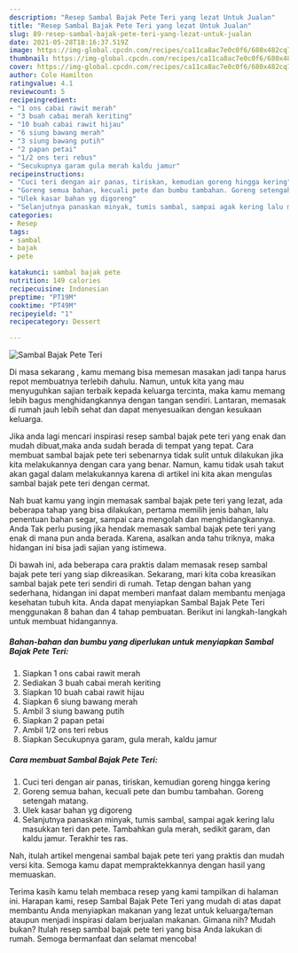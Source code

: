```yaml
---
description: "Resep Sambal Bajak Pete Teri yang lezat Untuk Jualan"
title: "Resep Sambal Bajak Pete Teri yang lezat Untuk Jualan"
slug: 89-resep-sambal-bajak-pete-teri-yang-lezat-untuk-jualan
date: 2021-05-28T18:16:37.519Z
image: https://img-global.cpcdn.com/recipes/ca11ca8ac7e0c0f6/680x482cq70/sambal-bajak-pete-teri-foto-resep-utama.jpg
thumbnail: https://img-global.cpcdn.com/recipes/ca11ca8ac7e0c0f6/680x482cq70/sambal-bajak-pete-teri-foto-resep-utama.jpg
cover: https://img-global.cpcdn.com/recipes/ca11ca8ac7e0c0f6/680x482cq70/sambal-bajak-pete-teri-foto-resep-utama.jpg
author: Cole Hamilton
ratingvalue: 4.1
reviewcount: 5
recipeingredient:
- "1 ons cabai rawit merah"
- "3 buah cabai merah keriting"
- "10 buah cabai rawit hijau"
- "6 siung bawang merah"
- "3 siung bawang putih"
- "2 papan petai"
- "1/2 ons teri rebus"
- "Secukupnya garam gula merah kaldu jamur"
recipeinstructions:
- "Cuci teri dengan air panas, tiriskan, kemudian goreng hingga kering"
- "Goreng semua bahan, kecuali pete dan bumbu tambahan. Goreng setengah matang."
- "Ulek kasar bahan yg digoreng"
- "Selanjutnya panaskan minyak, tumis sambal, sampai agak kering lalu masukkan teri dan pete. Tambahkan gula merah, sedikit garam, dan kaldu jamur. Terakhir tes ras."
categories:
- Resep
tags:
- sambal
- bajak
- pete

katakunci: sambal bajak pete 
nutrition: 149 calories
recipecuisine: Indonesian
preptime: "PT19M"
cooktime: "PT49M"
recipeyield: "1"
recipecategory: Dessert

---
```



![Sambal Bajak Pete Teri](https://img-global.cpcdn.com/recipes/ca11ca8ac7e0c0f6/680x482cq70/sambal-bajak-pete-teri-foto-resep-utama.jpg)

Di masa  sekarang , kamu memang bisa memesan masakan jadi tanpa harus repot membuatnya terlebih dahulu. Namun, untuk kita yang mau menyuguhkan sajian terbaik kepada keluarga tercinta, maka kamu memang lebih bagus menghidangkannya dengan tangan sendiri. Lantaran, memasak di rumah jauh lebih sehat dan dapat menyesuaikan dengan kesukaan keluarga.

Jika anda lagi mencari inspirasi resep sambal bajak pete teri yang enak dan mudah dibuat,maka anda sudah berada di tempat yang tepat. Cara membuat sambal bajak pete teri  sebenarnya tidak sulit untuk dilakukan jika kita melakukannya dengan cara yang benar. Namun, kamu tidak usah takut akan gagal dalam melakukannya 
karena di artikel ini kita akan mengulas sambal bajak pete teri dengan cermat.  



Nah buat kamu yang ingin memasak sambal bajak pete teri yang lezat, ada beberapa tahap yang bisa dilakukan, pertama memilih jenis bahan, lalu penentuan bahan segar, sampai cara mengolah dan menghidangkannya. Anda Tak perlu pusing jika hendak memasak sambal bajak pete teri yang enak di mana pun anda berada. Karena, asalkan anda  tahu triknya, maka hidangan ini bisa jadi sajian yang istimewa.

Di bawah ini, ada beberapa cara praktis  dalam memasak resep sambal bajak pete teri yang siap dikreasikan. Sekarang, mari kita coba kreasikan sambal bajak pete teri sendiri di rumah. Tetap dengan bahan yang sederhana, hidangan ini dapat memberi manfaat dalam membantu menjaga kesehatan tubuh kita. Anda dapat menyiapkan Sambal Bajak Pete Teri menggunakan 8 bahan dan 4 tahap pembuatan. Berikut ini langkah-langkah untuk membuat hidangannya.

<!--inarticleads1-->

##### Bahan-bahan dan bumbu yang diperlukan untuk menyiapkan Sambal Bajak Pete Teri:

1. Siapkan 1 ons cabai rawit merah
1. Sediakan 3 buah cabai merah keriting
1. Siapkan 10 buah cabai rawit hijau
1. Siapkan 6 siung bawang merah
1. Ambil 3 siung bawang putih
1. Siapkan 2 papan petai
1. Ambil 1/2 ons teri rebus
1. Siapkan Secukupnya garam, gula merah, kaldu jamur




<!--inarticleads2-->

##### Cara membuat Sambal Bajak Pete Teri:

1. Cuci teri dengan air panas, tiriskan, kemudian goreng hingga kering
1. Goreng semua bahan, kecuali pete dan bumbu tambahan. Goreng setengah matang.
1. Ulek kasar bahan yg digoreng
1. Selanjutnya panaskan minyak, tumis sambal, sampai agak kering lalu masukkan teri dan pete. Tambahkan gula merah, sedikit garam, dan kaldu jamur. Terakhir tes ras.




Nah, itulah artikel mengenai  sambal bajak pete teri  yang praktis dan mudah versi kita. Semoga kamu dapat mempraktekkannya dengan hasil yang memuaskan. 

Terima kasih kamu telah membaca resep yang kami tampilkan di halaman ini. Harapan kami, resep  Sambal Bajak Pete Teri yang mudah di atas dapat membantu Anda menyiapkan makanan yang lezat untuk keluarga/teman ataupun menjadi inspirasi dalam berjualan makanan. Gimana nih? Mudah bukan? Itulah resep sambal bajak pete teri yang bisa Anda lakukan di rumah. Semoga bermanfaat dan selamat mencoba!

